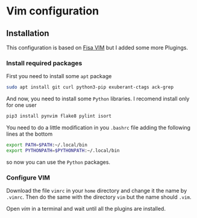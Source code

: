 # Vim configuration

## Installation

This configuration is based on [Fisa VIM](https://vim.fisadev.com/) but I added 
some more Plugings.

### Install required packages

First you need to install some `apt` package
```sh
sudo apt install git curl python3-pip exuberant-ctags ack-grep
```

And now, you need to install some `Python` libraries. I recomend install only 
for one user
```sh
pip3 install pynvim flake8 pylint isort
```

You need to do a little modification in you `.bashrc` file adding the following
lines at the bottom

```sh
export PATH=$PATH:~/.local/bin
export PYTHONPATH=$PYTHONPATH:~/.local/bin
```

so now you can use the `Python` packages.

### Configure VIM

Download the file `vimrc` in your `home` directory and change it the name by 
`.vimrc`. Then do the same with the directory `vim` but the name should `.vim`.

Open _vim_ in a terminal and wait until all the plugins are installed.

